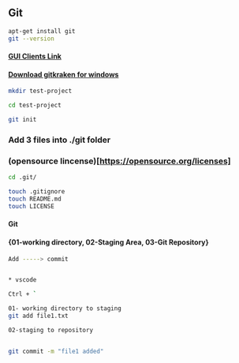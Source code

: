  ## Git

```bash
apt-get install git
git --version
```

#### [GUI Clients Link](https://git-scm.com/downloads/guis)

#### [Download gitkraken for windows](https://www.gitkraken.com/download/windows64)


```bash
mkdir test-project

cd test-project

git init

```
### Add 3 files into ./git folder
### (opensource lincense)[https://opensource.org/licenses]
```bash
cd .git/

touch .gitignore
touch README.md
touch LICENSE

```



#### Git
#### {01-working directory, 02-Staging Area, 03-Git Repository}

```bash
Add -----> commit


* vscode

Ctrl + `

01- working directory to staging 
git add file1.txt

02-staging to repository


git commit -m "file1 added"
```

















  
